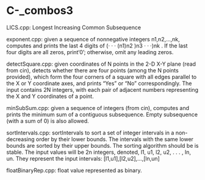 # C-_combos3

LICS.cpp: Longest Increasing Common Subsequence

exponent.cpp: given a sequence of nonnegative integers n1,n2,...,nk, computes and prints the last 4 digits of (· · · (n1)n2 )n3 · · ·)nk . If the last four digits are all zeros, print‘0’; otherwise, omit any leading zeros.

detectSquare.cpp: given coordinates of N points in the 2-D X-Y plane (read from cin), detects whether there are four points (among the N points provided), which form the four corners of a square with all edges parallel to the X or Y coordinate axes, and prints “Yes” or “No” correspondingly. The input contains 2N integers, with each pair of adjacent numbers representing the X and Y coordinates of a point.

minSubSum.cpp: given a sequence of integers (from cin), computes and prints the minimum sum of a contiguous subsequence. Empty subsequence (with a sum of 0) is also allowed.

sortIntervals.cpp: sortIntervals to sort a set of integer intervals in a non-decreasing order by their lower bounds. The intervals with the same lower bounds are sorted by their upper bounds. The sorting algorithm should be is stable. The input values will be 2n integers, denoted, l1, u1, l2, u2, . . . , ln, un. They represent the input intervals: [l1,u1],[l2,u2],...,[ln,un]

floatBinaryRep.cpp: float value represented as binary.
